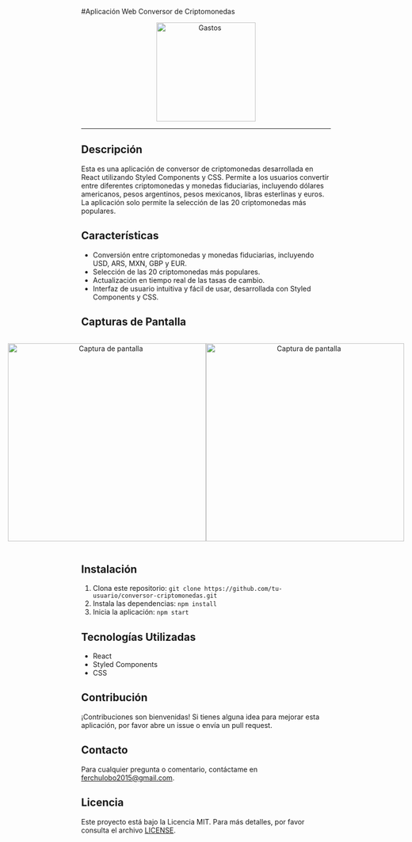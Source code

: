 #Aplicación Web Conversor de Criptomonedas

<p align="center">
  <img src="https://res.cloudinary.com/dpvzlh1zv/image/upload/v1713529119/Aplicacion%20Conversor%20de%20Criptomonedas/zrl5g5wiisd6ncpg8zpi.png" alt="Gastos" width="200"/>
</p>

---

## Descripción

Esta es una aplicación de conversor de criptomonedas desarrollada en React utilizando Styled Components y CSS. Permite a los usuarios convertir entre diferentes criptomonedas y monedas fiduciarias, incluyendo dólares americanos, pesos argentinos, pesos mexicanos, libras esterlinas y euros. La aplicación solo permite la selección de las 20 criptomonedas más populares.

## Características

- Conversión entre criptomonedas y monedas fiduciarias, incluyendo USD, ARS, MXN, GBP y EUR.
- Selección de las 20 criptomonedas más populares.
- Actualización en tiempo real de las tasas de cambio.
- Interfaz de usuario intuitiva y fácil de usar, desarrollada con Styled Components y CSS.

## Capturas de Pantalla

<div style="display: flex; justify-content: center;">
  <p align="center">
    <img src="https://res.cloudinary.com/dpvzlh1zv/image/upload/v1713529118/Aplicacion%20Conversor%20de%20Criptomonedas/ujppyc98jacd0gmcdy0p.png" alt="Captura de pantalla" width="400"/>
  </p>
  <p align="center">
    <img src="https://res.cloudinary.com/dpvzlh1zv/image/upload/v1713529118/Aplicacion%20Conversor%20de%20Criptomonedas/ujppyc98jacd0gmcdy0p.png" alt="Captura de pantalla" width="400"/>
  </p>
</div>

## Instalación

1. Clona este repositorio: `git clone https://github.com/tu-usuario/conversor-criptomonedas.git`
2. Instala las dependencias: `npm install`
3. Inicia la aplicación: `npm start`

## Tecnologías Utilizadas

- React
- Styled Components
- CSS

## Contribución

¡Contribuciones son bienvenidas! Si tienes alguna idea para mejorar esta aplicación, por favor abre un issue o envía un pull request.

## Contacto

Para cualquier pregunta o comentario, contáctame en <a href="mailto:ferchulobo2015@gmail.com" target="_blank" rel="noopener noreferrer">ferchulobo2015@gmail.com</a>.

## Licencia

Este proyecto está bajo la Licencia MIT. Para más detalles, por favor consulta el archivo [LICENSE](LICENSE).
